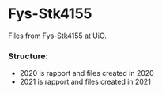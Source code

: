 # Fys-Stk4155
Files from Fys-Stk4155 at UiO.

### Structure:
  - 2020 is rapport and files created in 2020
  - 2021 is rapport and files created in 2021
